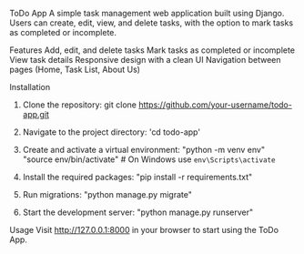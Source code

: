 ToDo App
A simple task management web application built using Django. Users can create, edit, view, and delete tasks, with the option to mark tasks as completed or incomplete.

Features
Add, edit, and delete tasks
Mark tasks as completed or incomplete
View task details
Responsive design with a clean UI
Navigation between pages (Home, Task List, About Us)


Installation

1. Clone the repository:
   git clone https://github.com/your-username/todo-app.git
   

2. Navigate to the project directory:
   'cd todo-app'
   
   
3. Create and activate a virtual environment:
   "python -m venv env"
   "source env/bin/activate"  # On Windows use `env\Scripts\activate`
   

4. Install the required packages:
   "pip install -r requirements.txt"

   
5. Run migrations:
   "python manage.py migrate"


6. Start the development server:
   "python manage.py runserver"

Usage
Visit http://127.0.0.1:8000 in your browser to start using the ToDo App.

